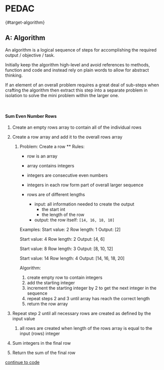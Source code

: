 # PEDAC 
{#target-algorithm}

## A: Algorithm

An algorithm is a logical sequence of steps for accomplishing the required output / objective / task.

Initially keep the algorithm high-level and avoid references to methods, function and code and instead rely on plain words to allow for abstract thinking.

If an element of an overall problem requires a great deal of sub-steps when crafting the algorithm then extract this step into a separate problem in isolation to solve the mini problem within the larger one.

<br>

#### Sum Even Number Rows

1. Create an empty rows array to contain all of the individual rows
2. Create a row array and add it to the overall rows array
   1. Problem: Create a row ** 
      Rules:
      - row is an array
      - array contains integers
      - integers are consecutive even numbers
      - integers in each row form part of overall larger sequence 
      - rows are of different lengths

        - input: all information needed to create the output
          - the start int 
          - the length of the row
        - output: the row itself: `[14, 16, 18, 10]`

      Examples: 
      Start value: 2
      Row length: 1
      Output: [2]

      Start value: 4
      Row length: 2
      Output: [4, 6]

      Start value: 8
      Row length: 3
      Output: [8, 10, 12]

      Start value: 14
      Row length: 4
      Output: [14, 16, 18, 20]

      Algorithm:
      1. create empty row to contain integers
      2. add the starting integer
      3. increment the starting integer by 2 to get the next integer in the sequence
      4. repeat steps 2 and 3 until array has reach the correct length
      5. return the row array


3. Repeat step 2 until all necessary rows are created as defined by the input value 
   1. all rows are created when length of the rows array is equal to the input (rows) integer
4. Sum integers in the final row
5. Return the sum of the final row


[continue to code](./05_c_code.md#target-code)